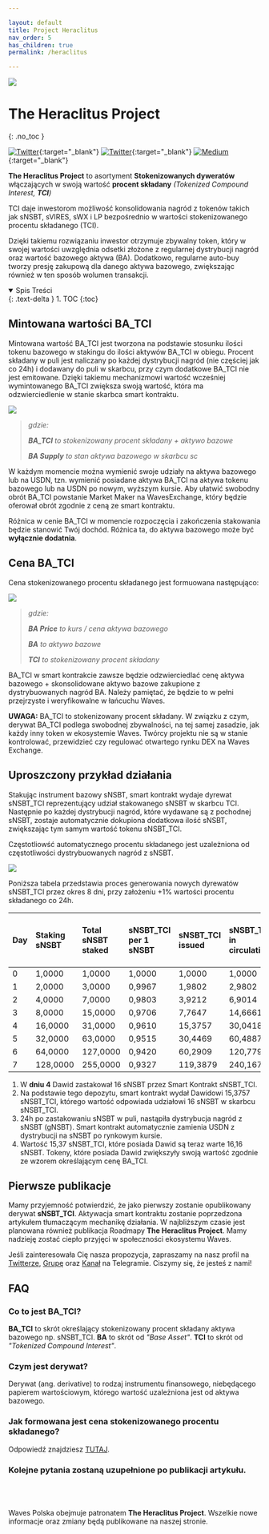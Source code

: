 ```yaml
---

layout: default
title: Project Heraclitus
nav_order: 5
has_children: true
permalink: /heraclitus

---
```


![](/images/cover-final.jpg)

# The Heraclitus Project
{: .no_toc }

[![Twitter](/images/twitter.svg)](https://twitter.com/heraclitus_tci){:target="_blank"}  [![Twitter](/images/twitter.svg)](https://t.me/heraclitus_project){:target="_blank"}  [![Medium](/images/medium.svg)](https://heraclitus_tci.medium.com/){:target="_blank"} 

**The Heraclitus Project** to asortyment **Stokenizowanych dyweratów** włączających w swoją wartość **procent składany** *(Tokenized Compound Interest, **TCI**)* 

TCI daje inwestorom możliwość konsolidowania nagród z tokenów takich jak sNSBT, sVIRES, sWX i LP bezpośrednio w wartości stokenizowanego procentu składanego (TCI).

Dzięki takiemu rozwiązaniu inwestor otrzymuje zbywalny token, który w swojej wartości uwzględnia odsetki złożone z regularnej dystrybucji nagród oraz wartość bazowego aktywa (BA). Dodatkowo, regularne auto-buy tworzy presję zakupową dla danego aktywa bazowego, zwiększając również w ten sposób wolumen transakcji.

<details open markdown="block">
  <summary>
    Spis Treści
  </summary>
  {: .text-delta }
1. TOC
{:toc}
</details>

## Mintowana wartości BA_TCI

Mintowana wartość BA_TCI jest tworzona na podstawie stosunku ilości tokenu bazowego w stakingu do ilości aktywów BA_TCI w obiegu. Procent składany w puli jest naliczany po każdej dystrybucji nagród (nie częściej jak co 24h) i dodawany do puli w skarbcu, przy czym dodatkowe BA_TCI nie jest emitowane. Dzięki takiemu mechanizmowi wartość wcześniej wymintowanego BA_TCI zwiększa swoją wartość, która ma odzwierciedlenie w stanie skarbca smart kontraktu.

![](/images/tci-math-01.png)
> *gdzie:*
>
> ***BA_TCI** to stokenizowany procent składany + aktywo bazowe*
>
> ***BA Supply** to stan aktywa bazowego w skarbcu sc*

W każdym momencie można wymienić swoje udziały na aktywa bazowego lub na USDN, tzn. wymienić posiadane aktywa BA_TCI na aktywa tokenu bazowego lub na USDN po nowym, wyższym kursie. Aby ułatwić swobodny obrót BA_TCI powstanie Market Maker na WavesExchange, który będzie oferował obrót zgodnie z ceną ze smart kontraktu.

Różnica w cenie BA_TCI w momencie rozpoczęcia i zakończenia stakowania będzie stanowić Twój dochód. Różnica ta, do aktywa bazowego może być **wyłącznie dodatnia**.

## Cena BA_TCI

Cena stokenizowanego procentu składanego jest formuowana następująco:

![](/images/tci-math-02.png)
> *gdzie:*
>
> ***BA Price** to kurs / cena aktywa bazowego*
>
> ***BA** to aktywo bazowe*
>
> ***TCI** to stokenizowany procent składany*

BA_TCI w smart kontrakcie zawsze będzie odzwierciedlać cenę aktywa bazowego + skonsolidowane aktywo bazowe zakupione z dystrybuowanych nagród BA. Należy pamiętać, że będzie to w pełni przejrzyste i weryfikowalne w łańcuchu Waves.

**UWAGA:** BA_TCI to stokenizowany procent składany. W związku z czym, derywat BA_TCI podlega swobodnej zbywalności, na tej samej zasadzie, jak każdy inny token w ekosystemie Waves. Twórcy projektu nie są w stanie kontrolować, przewidzieć czy regulować otwartego rynku DEX na Waves Exchange.

## Uproszczony przykład działania

Stakując instrument bazowy sNSBT, smart kontrakt wydaje dyrewat sNSBT_TCI reprezentujący udział stakowanego sNSBT w skarbcu TCI. Następnie po każdej dystrybucji nagród, które wydawane są z pochodnej sNSBT, zostaje automatycznie dokupiona dodatkowa ilość sNSBT, zwiększając tym samym wartość tokenu sNSBT_TCI. 

Częstotliowść automatycznego procentu składanego jest uzależniona od częstotliwości dystrybuowanych nagród z sNSBT.

![](/images/tci-diagram.png)

Poniższa tabela przedstawia proces generowania nowych dyrewatów sNSBT_TCI przez okres 8 dni, przy założeniu +1% wartości procentu składanego co 24h.

| Day | Staking sNSBT | Total sNSBT staked | sNSBT\_TCI per 1 sNSBT | sNSBT\_TCI issued | sNSBT\_TCI in circulation | sNSBT Treasury Supply | +1% CI per 24h (sNSBT auto-buy) |
|:--- |:------------- |:------------------ |:---------------------- |:----------------- |:------------------------- |:--------------------- |:------------------------------- |
| 0   | 1,0000        | 1,0000             | 1,0000                 | 1,0000            | 1,0000                    | 1,0000                | 1,0100                          |
| 1   | 2,0000        | 3,0000             | 0,9967                 | 1,9802            | 2,9802                    | 3,0100                | 3,0401                          |
| 2   | 4,0000        | 7,0000             | 0,9803                 | 3,9212            | 6,9014                    | 7,0401                | 7,1105                          |
| 3   | 8,0000        | 15,0000            | 0,9706                 | 7,7647            | 14,6661                   | 15,1105               | 15,2616                         |
| 4   | 16,0000       | 31,0000            | 0,9610                 | 15,3757           | 30,0418                   | 31,2616               | 31,5742                         |
| 5   | 32,0000       | 63,0000            | 0,9515                 | 30,4469           | 60,4887                   | 63,5742               | 64,2100                         |
| 6   | 64,0000       | 127,0000           | 0,9420                 | 60,2909           | 120,7796                  | 128,2100              | 129,4921                        |
| 7   | 128,0000      | 255,0000           | 0,9327                 | 119,3879          | 240,1675                  | 257,4921              | 260,0670                        |


1. W **dniu 4** Dawid zastakował 16 sNSBT przez Smart Kontrakt sNSBT_TCI.
2. Na podstawie tego depozytu, smart kontrakt wydał Dawidowi 15,3757 sNSBT_TCI, którego wartość odpowiada udziałowi 16 sNSBT w skarbcu sNSBT_TCI.
3. 24h po zastakowaniu sNSBT w puli, nastąpiła dystrybucja nagród z sNSBT (gNSBT). Smart kontrakt automatycznie zamienia USDN z dystrybucji na sNSBT po rynkowym kursie.
4. Wartość 15,37 sNSBT_TCI, które posiada Dawid są teraz warte 16,16 sNSBT. Tokeny, które posiada Dawid zwiększyły swoją wartość zgodnie ze wzorem określającym cenę BA_TCI.

## Pierwsze publikacje

Mamy przyjemność potwierdzić, że jako pierwszy zostanie opublikowany derywat **sNSBT_TCI**. Aktywacja smart kontraktu zostanie poprzedzona artykułem tłumaczącym mechanikę działania. W najbliższym czasie jest planowana również publikacja Roadmapy **The Heraclitus Project**. Mamy nadzieję zostać ciepło przyjęci w społeczności ekosystemu Waves.

Jeśli zainteresowała Cię nasza propozycja, zapraszamy na nasz profil na [Twitterze](https://twitter.com/heraclitus_tci), [Grupę](https://t.me/heraclitus_project) oraz [Kanał](https://t.me/heraclitus_project_channel) na Telegramie.
Ciszymy się, że jesteś z nami!



## FAQ

### Co to jest BA_TCI?
**BA_TCI** to skrót określający stokenizowany procent składany aktywa bazowego np. sNSBT_TCI.
**BA** to skrót od *"Base Asset"*.
**TCI** to skrót od *"Tokenized Compound Interest"*.

### Czym jest derywat?
Derywat (ang. derivative) to rodzaj instrumentu finansowego, niebędącego papierem wartościowym, którego wartość uzależniona jest od aktywa bazowego.

### Jak formowana jest cena stokenizowanego procentu składanego?
Odpowiedź znajdziesz [TUTAJ](https://wxpl.club/heraclitus#cena-ba_tci).

### Kolejne pytania zostaną uzupełnione po publikacji artykułu.

\
\
\
Waves Polska obejmuje patronatem **The Heraclitus Project**. Wszelkie nowe informacje oraz zmiany będą publikowane na naszej stronie.